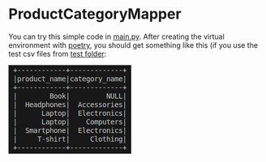 # ProductCategoryMapper

You can try this simple code in [main.py](https://github.com/AGNworks/ProductCategoryMapper/blob/main/main.py).
After creating the virtual environment with [poetry](https://python-poetry.org/docs/basic-usage/#initialising-a-pre-existing-project), you should get something like this
(if you use the test csv files from [test folder](https://github.com/AGNworks/ProductCategoryMapper/tree/main/test_data):

![Test result](https://github.com/AGNworks/ProductCategoryMapper/blob/main/test_data/test_with_csv.png)